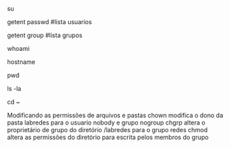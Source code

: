 su <user>

getent passwd #lista usuarios

getent group  #lista grupos
   
whoami
  
hostname
  
pwd 
  
ls -la
  
cd ~

Modificando as permissões de arquivos e pastas
chown modifica o dono da pasta labredes para o usuario nobody e grupo nogroup
chgrp altera o proprietário de grupo do diretório /labredes para o grupo redes
chmod altera as permissões do diretório para escrita pelos membros do grupo
